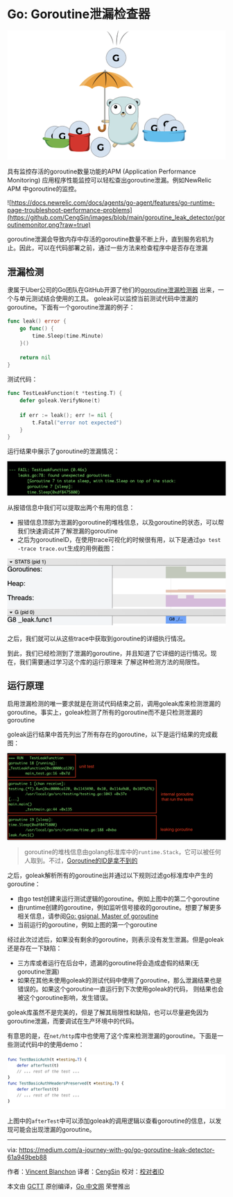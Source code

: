 # Go: Goroutine泄漏检查器

![Illustration created for “A Journey With Go”, made from the original Go Gopher, created by Renee French.](https://github.com/CengSin/images/blob/main/goroutine_leak_detector/header_img.png?raw=true?raw=true)

具有监控存活的goroutine数量功能的APM (Application Performance Monitoring)
应用程序性能监控可以轻松查出goroutine泄漏。例如NewRelic APM 中goroutine的监控。

![https://docs.newrelic.com/docs/agents/go-agent/features/go-runtime-page-troubleshoot-performance-problems](https://github.com/CengSin/images/blob/main/goroutine_leak_detector/goroutinemonitor.png?raw=true)

goroutine泄漏会导致内存中存活的goroutine数量不断上升，直到服务宕机为止。因此，可以在代码部署之前，通过一些方法来检查程序中是否存在泄漏

## 泄漏检测

隶属于Uber公司的Go团队在GitHub开源了他们的[goroutine泄漏检测器](https://github.com/uber-go/goleak) 出来，一个与单元测试结合使用的工具。
goleak可以监控当前测试代码中泄漏的goroutine。下面有一个goroutine泄漏的例子：

```go
func leak() error {
	go func() {
		time.Sleep(time.Minute)
	}()

	return nil
}
```

测试代码：

```go
func TestLeakFunction(t *testing.T) {
	defer goleak.VerifyNone(t)

	if err := leak(); err != nil {
		t.Fatal("error not expected")
	}
}
```

运行结果中展示了goroutine的泄漏情况：

![](https://github.com/CengSin/images/blob/main/goroutine_leak_detector/testcode_1.png?raw=true)

从报错信息中我们可以提取出两个有用的信息：

- 报错信息顶部为泄漏的goroutine的堆栈信息，以及goroutine的状态，可以帮我们快速调试并了解泄漏的goroutine
- 之后为goroutineID，在使用trace可视化的时候很有用，以下是通过`go test -trace trace.out`生成的用例截图：

![](https://github.com/CengSin/images/blob/main/goroutine_leak_detector/trace_example.png?raw=true)

之后，我们就可以从这些trace中获取到goroutine的详细执行情况。

到此，我们已经检测到了泄漏的goroutine，并且知道了它详细的运行情况。现在，我们需要通过学习这个库的运行原理来
了解这种检测方法的局限性。

## 运行原理

启用泄漏检测的唯一要求就是在测试代码结束之前，调用goleak库来检测泄漏的goroutine。事实上，goleak检测了所有的goroutine而不是只检测泄漏的goroutine

goleak运行结果中首先列出了所有存在的goroutine，以下是运行结果的完成截图：

![](https://github.com/CengSin/images/blob/main/goroutine_leak_detector/running_result.png?raw=true)

> goroutine的堆栈信息由golang标准库中的`runtime.Stack`，它可以被任何人取到。不过，[Goroutine的ID是拿不到的](https://groups.google.com/forum/#!topic/golang-nuts/0HGyCOrhuuI)

之后，goleak解析所有的goroutine出并通过以下规则过滤go标准库中产生的goroutine：

- 由go test创建来运行测试逻辑的goroutine。例如上图中的第二个goroutine
- 由runtime创建的goroutine，例如监听信号接收的goroutine。想要了解更多相关信息，请参阅[Go: gsignal, Master of goroutine](https://medium.com/a-journey-with-go/go-gsignal-master-of-signals-329f7ff39391)
- 当前运行的goroutine，例如上图的第一个goroutine

经过此次过滤后，如果没有剩余的goroutine，则表示没有发生泄漏。但是goleak还是存在一下缺陷：

- 三方库或者运行在后台中，遗漏的goroutine将会造成虚假的结果(无goroutine泄漏)
- 如果在其他未使用goleak的测试代码中使用了goroutine，那么泄漏结果也是错误的。如果这个goroutine一直运行到下次使用goleak的代码，
则结果也会被这个goroutine影响，发生错误。

goleak库虽然不是完美的，但是了解其局限性和缺陷，也可以尽量避免因为goroutine泄漏，而要调试在生产环境中的代码。

有意思的是，在`net/http`库中也使用了这个库来检测泄漏的goroutine。下面是一些测试代码中的使用demo：

![](https://github.com/CengSin/images/blob/main/goroutine_leak_detector/test_demo.png?raw=true)

上图中的`afterTest`中可以添加goleak的调用逻辑以查看goroutine的信息，以发现可能会出现泄漏的goroutine。

----------------

via: https://medium.com/a-journey-with-go/go-goroutine-leak-detector-61a949beb88

作者：[Vincent Blanchon](https://medium.com/@blanchon.vincent)
译者：[CengSin](https://github.com/CengSin)
校对：[校对者ID](https://github.com/校对者ID)

本文由 [GCTT](https://github.com/studygolang/GCTT) 原创编译，[Go 中文网](https://studygolang.com/) 荣誉推出
